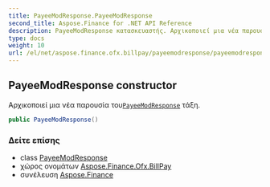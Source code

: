 ```yaml
---
title: PayeeModResponse.PayeeModResponse
second_title: Aspose.Finance for .NET API Reference
description: PayeeModResponse κατασκευαστής. Αρχικοποιεί μια νέα παρουσία τουPayeeModResponse τάξη.
type: docs
weight: 10
url: /el/net/aspose.finance.ofx.billpay/payeemodresponse/payeemodresponse/
---
```

## PayeeModResponse constructor

Αρχικοποιεί μια νέα παρουσία του[`PayeeModResponse`](../) τάξη.

```csharp
public PayeeModResponse()
```

### Δείτε επίσης

* class [PayeeModResponse](../)
* χώρος ονομάτων [Aspose.Finance.Ofx.BillPay](../../payeemodresponse/)
* συνέλευση [Aspose.Finance](../../../)


